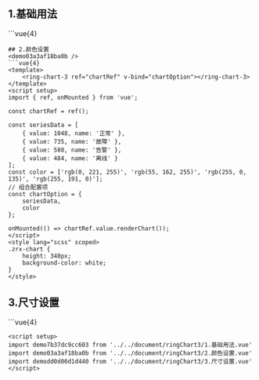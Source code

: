 ## 1.基础用法
<demo7b37dc9cc603 />
```vue{4}
<template>
    <ring-chart-3 ref="chartRef" v-bind="chartOption"></ring-chart-3>
</template>
<script setup>
import { ref, onMounted } from 'vue';

const chartRef = ref();
const unit = '单位';

const seriesData = [
    { value: 1048, name: '正常' },
    { value: 735, name: '故障' },
    { value: 580, name: '告警' },
    { value: 484, name: '离线' }
];
// 组合配置项
const chartOption = {
    unit,
    seriesData
};

onMounted(() => chartRef.value.renderChart());
</script>
<style lang="scss" scoped>
.zrx-chart {
    height: 340px;
    background-color: white;
}
</style>

```
## 2.颜色设置
<demo03a3af18ba0b />
```vue{4}
<template>
    <ring-chart-3 ref="chartRef" v-bind="chartOption"></ring-chart-3>
</template>
<script setup>
import { ref, onMounted } from 'vue';

const chartRef = ref();

const seriesData = [
    { value: 1048, name: '正常' },
    { value: 735, name: '故障' },
    { value: 580, name: '告警' },
    { value: 484, name: '离线' }
];
const color = ['rgb(0, 221, 255)', 'rgb(55, 162, 255)', 'rgb(255, 0, 135)', 'rgb(255, 191, 0)'];
// 组合配置项
const chartOption = {
    seriesData,
    color
};

onMounted(() => chartRef.value.renderChart());
</script>
<style lang="scss" scoped>
.zrx-chart {
    height: 340px;
    background-color: white;
}
</style>

```
## 3.尺寸设置
<demodd0d00d1d440 />
```vue{4}
<template>
    <ring-chart-3 ref="chartRef" v-bind="chartOption"></ring-chart-3>
</template>
<script setup>
import { ref, onMounted } from 'vue';

const chartRef = ref();

const seriesData = [
    { value: 1048, name: '正常' },
    { value: 735, name: '故障' },
    { value: 580, name: '告警' },
    { value: 484, name: '离线' }
];
const radius = [78, 106];
const backgroundRadius = [70, 106];
const scaleSize = 20;
// 组合配置项
const chartOption = {
    seriesData,
    radius,
    backgroundRadius,
    scaleSize
};

onMounted(() => chartRef.value.renderChart());
</script>
<style lang="scss" scoped>
.zrx-chart {
    height: 340px;
    background-color: white;
}
</style>

```
<script setup>
import demo7b37dc9cc603 from '../../document/ringChart3/1.基础用法.vue'
import demo03a3af18ba0b from '../../document/ringChart3/2.颜色设置.vue'
import demodd0d00d1d440 from '../../document/ringChart3/3.尺寸设置.vue'
</script>